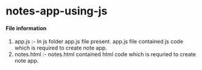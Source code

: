 # notes-app-using-js

#### File information
1. app.js :- In js folder app.js file present. app.js file contained js code which is required to create note app.
2. notes.html :- notes.html contained html code which is requried to create note app.
